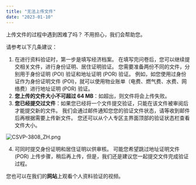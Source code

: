 ```yaml
---
title: "无法上传文件"
date: "2023-01-10"
---
```


上传文件的过程中遇到困难了吗？ 不用担心，我们会帮助您。

请参考以下几条建议：

1. 在进行资料验证时，第一步是填写经济档案。 在填写完问卷后，您可以继续提交相关文件，进行身份证明、居住证明验证。 您需要准备两份不同的文件，分别用于身份证明 (POI) 验证和地址证明 (POR) 验证。 例如，如您使用过身份证作为身份证明文件 (POI)，就可以使用物业账单（电费、燃气费、水费、网络费）进行地址证明 (POR) 验证。
2. **您上传的文件大小不可超过 64 MB**：如超出，则文件将会上传失败。
3. **您已经提交过文件**：如果您已经将一个文件提交验证，只能在该文件被审阅后才能提交新的文件。 我们会通过邮件通知您您的验证文件状态，请等收到邮件后再根据需要上传新文件。 您还可以从个人专区主界面顶部的验证状态栏查看文件大小。

![CSVP-3808_ZH.png](https://get.exness.help/hc/article_attachments/7051782994066/CSVP-3808_ZH.png)

4. 可同时提交身份证明和居住证明以供审核。 可能您希望跳过地址证明文件 (POR) 上传步骤，稍后再上传，但是，我们还是建议您一起提交文件完成验证过程。

您也可以在我们的**网站**上观看个人资料验证的视频。
